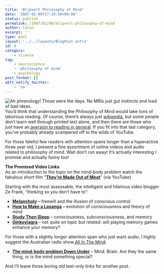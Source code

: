 ```yaml
---
title: 'Blipvert Philosophy of Mind'
date: '2007-02-09T17:19:58+00:00'
status: publish
permalink: /2007/02/09/blipvert-philosophy-of-mind
author: Colin
excerpt: ''
type: post
layout: '../../layouts/BlogPost.astro'
id: 8
category:
    - science
tag:
    - neuroscience
    - 'philosophy of mind'
    - psychology
post_format: []
aktt_notify_twitter:
    - 'no'
---
```

![Ah phrenology! Those were the days. No MRIs just gut instincts and load of bad ideas.](https://catcubed.com/images/200px-Phrenology1.jpg "Ah phrenology! Those were the days. No MRIs just gut instincts and load of bad ideas.") You’d think that understanding the Philosophy of Mind would take tons of laborious reading. Of course, there’s always just [wikipedia](https://en.wikipedia.org/wiki/Philosophy_of_mind), but some people don’t learn well through printed text alone, and then there are those who just have an[ aversion to reading in general](https://digg.com/offbeat_news/80_of_U_S_families_did_not_buy_or_read_a_book_last_year). If you fit into that last category, you’ve probably already scampered off to the wilds of YouTube.

For those fateful few readers with attention spans longer than a hyperactive three year old, I present a fine assortment of online videos and audio related to philosophy of mind. Wait don’t run away! It’s actually interesting I promise and actually funny too!

**The Promised Video Links**  
As an introduction to the topic on the mind-body problem watch the fabulous short film “**[They’re Made Out of Meat](https://www.youtube.com/watch?v=gaFZTAOb7IE)**” (via YouTube)

Starting with the most assessable, the intelligent and hilarious video blogger Ze Frank, “thinking so you don’t have to”:

- **[Melancholy](https://www.zefrank.com/theshow/archives/2007/01/010807.html)** – freewill and the illusion of conscious control
- **[How to Make a Lasanga](https://www.zefrank.com/theshow/archives/2007/01/010907.html)** – evolution of consciousness and theory of mind
- **[Study Then Sleep](https://www.zefrank.com/theshow/archives/2006/12/120606.html)** – consciousness, subconsciousness, and memory
- **[Ginkoviagra](https://www.zefrank.com/theshow/archives/2007/01/012307.html)** – not quite on topic but related: will playing memory games enhance your memory?

For those with a slightly longer attention span who just want audio, I highly suggest the Australian radio show[ All In The Mind](https://www.abc.net.au/rn/allinthemind/):

- **[The mind-body problem Down Under](https://www.abc.net.au/rn/allinthemind/stories/2007/1812794.htm)** – Mind. Brain. Are they the same thing, or is the mind something special?

And I’ll leave those boring old text-only links for another post.